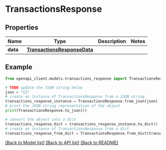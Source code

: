 # TransactionsResponse


## Properties

Name | Type | Description | Notes
------------ | ------------- | ------------- | -------------
**data** | [**TransactionsResponseData**](TransactionsResponseData.md) |  | 

## Example

```python
from openapi_client.models.transactions_response import TransactionsResponse

# TODO update the JSON string below
json = "{}"
# create an instance of TransactionsResponse from a JSON string
transactions_response_instance = TransactionsResponse.from_json(json)
# print the JSON string representation of the object
print(TransactionsResponse.to_json())

# convert the object into a dict
transactions_response_dict = transactions_response_instance.to_dict()
# create an instance of TransactionsResponse from a dict
transactions_response_from_dict = TransactionsResponse.from_dict(transactions_response_dict)
```
[[Back to Model list]](../README.md#documentation-for-models) [[Back to API list]](../README.md#documentation-for-api-endpoints) [[Back to README]](../README.md)


